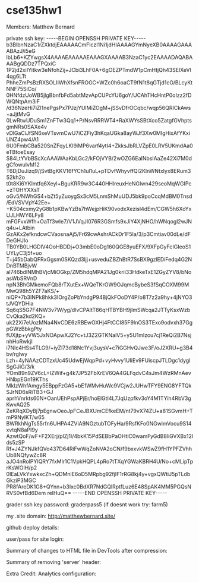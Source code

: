 # cse135hw1

Members: Matthew Bernard

private ssh key: -----BEGIN OPENSSH PRIVATE KEY-----
b3BlbnNzaC1rZXktdjEAAAAACmFlczI1Ni1jdHIAAAAGYmNyeXB0AAAAGAAAABAzJ/i5eG
lbLb6+KZYwgsX4AAAAEAAAAAEAAAGXAAAAB3NzaC1yc2EAAAADAQABAAABgQDDz7TPQxiC
1P2jd2xiIYitkw3eNfohZij+JCbi3LhF0A+6gOEZPTmdW1pCmHtjQh43SElXeVl4qg6LTt
PhheZmPsBzRXSOLIIWhXfsnFROGC+WZc0h6oaCT9fN1t8qGTjd1cO/BLcyKtNNF75SiCo/
0HNfdzUoWB5jlgBbnfbFd5abtMzvApCUPcYU6goY/UCAhTHcHntP0oIzz2fDWQNtpAm3iF
/d36NzeHi7iZl1nePgsPx7PJzjYUIMiZOgM+jSSvDfrOCqbc/wqp56QRICkAws+aJjtMvG
0LwRtwUDuSm1ZnFTw3Qq1+P/NsvRRRWT4+RaXWYsSBtXco5ZatgfGVhptsgmNRs0SAXe4v
vDlGaCiJfSN6xeVTsvmCwU7iCZFiy3hKqaUGka8ayWJf3Xw0MIgHixAfYKxiUNZ4pw4/A1
6U0FmbCBa520SnZFqyLKI9iMP6varf4ytI4+ZkksJbRLVZpE0LRV5UKmdAa0eTBtoeEsay
S84LtYVbBScXcAAAWAaKbLGc2/kFOjVYB/2wOZG6EaINbslAaZe42Xi7M0dgCfowuIvM12
T6DjDuJizq9/jSvtBgKKV16fYCh1ul1uL+pTDvfWhyvffQl2KlnWNtxlyx8ERum3S2kh2o
t0t8Ki6YKlmtfq6Xeyl+BguKRR9w3C440HHlreuxHeNGIwn429seoMqWGIPc+zTOHYXXsT
oGv5/NWhGS4+bZt5yZuoygSx3cM5LnmShMuUDJ5bk9poCcqMdBM0Tnsd/EdVSVVpY42Ee+
+K504cxmy2yG8b1pKBwYzBs7hWejpHiK90vodxXezisl4dEm/CGW5h6XoYxUJLHWY6LFy8
mFGFvxWfh+OaTf3wIe7/V1JVqJI076R3GSmfs9xJiY4XjNHO/hWNqogl2wJNq4u+LAtbin
GzAKx2efkndcwCVaosnaAj5/Fr69cwAshrACkDr1F5la/3/p3Cmtiav00dLe/dFDeGHJIo
TB0YB0LHGDlV4OoHBDDj+O3mbE0oDg160QGE8yuEFX/9XFpGyFcIGIeoS1UYLyC3j5f+uo
T+j45bDabQFRxGgsm0SKQzd3ljj+usveduZBZhBtR7SsBX9gzlEDiFedq4G2NDnBTMBjvW
aI746bdlNMhBVjcMiOGkp/ZM5hdqMPA21Jg0krii33HdkeTxE1ZGyZYV8/bNoasWbSRVnD
npN3BhGMkemoFQb8rTXutEx+WQeTKrOW9OJqmcBybeS3fSqCOXM99MMwQ98h5YZF7aKS/+
niQP+7b3INPk8hkk3IOrgZoPbYndgP94BjQkFOoDY4P/o8T7z2a9hy+4jNYO3tJVQYDHia
Sq6qS5G7F4NW3v7W/yg/dlvCPAltT86qHTBYBH9jImSWcqa2JTTyKsxWzbCvQka2kd2KQ+
uk22Xi7eUozMNa4NvCDE6zRBEwOXHj4FtCCI85F9InOS3TExo9odvxh37GgpGWzBbkgPty
fUXjtp+yVW5JxNOApwXJ2Yc+tJ3Z2GTKNaiV5+y5U1mlzou7cj1ReQi2B7NsjnhHoRwkjI
i7Nlc4HSs4TLG9/+iyZl73d18Nc1Yvj3uysV+c7iGGHvQJwe3F/oJ2XRU+g3B4bv/rglwy
Lzh+4yNAAzCDTzxUc45UdwEjWqpPd+vyHvvy1UIiEv9FUiscpJTLDgc1dygISgGJiG/3/k
YOm89n9ZV6cL+IZWif+g4k7JP52FbXrEV6QA4GLFqdvC4sJm4WzRMnAevHNbpEGn19KThs
MkIzWhfAmgy5EBppFzGA5+bE1WMvHuWc9VCjw2JUHwTFY9ENG8YFTQkSJrND6sRiTB3+GJ
aprhVnrkts60N+OanUEhPspAPjEr/hoElGtI4L7JqUzpfkv3oY4M1TYih4RbV3gKwvAQ25
ZeKRqXDyBj7pEgnwOeoJpFCeJBXUmCEfkeEM/nt79vX74ZU+a81SGvmH+TmP9NylKT/w65
BWRkhNgTs55rfn6UHPA4ZViA9NGztubTOFyHa/9RsfKFo0NGwimVocu9S14xvtqN8aPI9y
AzwtQoF/wF+F2XErj/plZj1I/4bkK15PdSEBbPaOHtlC0wamFyGdB8liGVXBx12lds5zSP
Rf+J4ZYNJkfQVo437D64RiFwWqZoNVA2oCN/f9bxxvkWSwZ9fH1YPFZVhhUb8NQfywZc8R
aJO4nRolPYIQRY7fxMlr1C1VpkHQPL4pRo7tTXqYGWaKBRH4U/No+cMLipTprKsWOIH/p2
0IEaLVkYxwkxcZh+QDMnlE6oD5MRpbg92fjIF1rRG8kj4y+vgxQWtiJ5pTLdbGkziP3MGC
PR8fAreDK1G8+QYnn+b3Ixc0BdXR7NdGQlRptfLuz6E48SpAK4MM5PGQsNRVS0vfBd6Dem
relHuQ==
-----END OPENSSH PRIVATE KEY-----

grader ssh key password: graderpass5 (if doesnt work try: farm5)

my .site domain: http://matthewbernard.site/

github deploy details:

user/pass for site login:

Summary of changes to HTML file in DevTools after compression:

Summary of removing 'server' header:

Extra Credit: Analytics configuration:


